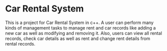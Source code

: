 # Car Rental System
 This is a project for Car Rental System in c++. A user can perform many kinds of management tasks to manage rent and car records like adding a new car as well as modifying and removing it. Also, users can view all rental records, check car details as well as rent and change rent details from rental records.
